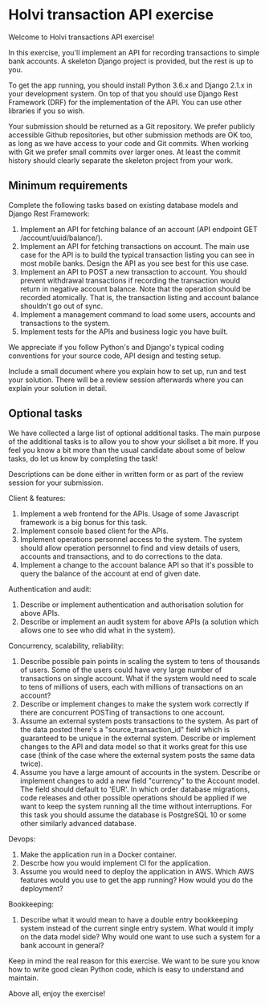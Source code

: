 Holvi transaction API exercise
==============================

Welcome to Holvi transactions API exercise!

In this exercise, you'll implement an API for recording transactions to
simple bank accounts. A skeleton Django project is provided, but the rest is
up to you.

To get the app running, you should install Python 3.6.x and Django 2.1.x
in your development system. On top of that you should use Django Rest
Framework (DRF) for the implementation of the API. You can use other
libraries if you so wish.

Your submission should be returned as a Git repository. We prefer publicly
accessible Github repositories, but other submission methods are OK too,
as long as we have access to your code and Git commits. When working with
Git we prefer small commits over larger ones. At least the commit history
should clearly separate the skeleton project from your work.

Minimum requirements
--------------------

Complete the following tasks based on existing database models and
Django Rest Framework:
  1. Implement an API for fetching balance of an account
     (API endpoint GET /account/uuid/balance/).
  2. Implement an API for fetching transactions on account.
     The main use case for the API is to build the typical transaction
     listing you can see in most mobile banks. Design the API as you
     see best for this use case.
  3. Implement an API to POST a new transaction to account.
     You should prevent withdrawal transactions if recording the
     transaction would return in negative account balance. Note that
     the operation should be recorded atomically. That is, the transaction
     listing and account balance shouldn't go out of sync.
  4. Implement a management command to load some users, accounts and
     transactions to the system.
  5. Implement tests for the APIs and business logic you have built.

We appreciate if you follow Python's and Django's typical coding conventions
for your source code, API design and testing setup.

Include a small document where you explain how to set up, run and test your
solution. There will be a review session afterwards where you can explain your
solution in detail.


Optional tasks
--------------

We have collected a large list of optional additional tasks. The main purpose
of the additional tasks is to allow you to show your skillset a bit more. If
you feel you know a bit more than the usual candidate about some of below
tasks, do let us know by completing the task!

Descriptions can be done either in written form or as part of the review
session for your submission.

Client & features: 
  1. Implement a web frontend for the APIs. Usage of some Javascript
     framework is a big bonus for this task.
  2. Implement console based client for the APIs.
  3. Implement operations personnel access to the system. The system should
     allow operation personnel to find and view details of users, accounts
     and transactions, and to do corrections to the data.
  4. Implement a change to the account balance API so that it's possible
     to query the balance of the account at end of given date.

Authentication and audit:
  1. Describe or implement authentication and authorisation solution for above
     APIs.
  2. Describe or implement an audit system for above APIs (a solution
     which allows one to see who did what in the system).

Concurrency, scalability, reliability:
  1. Describe possible pain points in scaling the system to tens of thousands
     of users. Some of the users could have very large number of transactions
     on single account.
     What if the system would need to scale to tens of millions of users,
     each with millions of transactions on an account?
  2. Describe or implement changes to make the system work correctly if
     there are concurrent POSTing of transactions to one account.
  3. Assume an external system posts transactions to the system. As part of
     the data posted there's a "source_transaction_id" field which is
     guaranteed to be unique in the external system. Describe or implement
     changes to the API and data model so that it works great for this use
     case (think of the case where the external system posts the same data
     twice).
  4. Assume you have a large amount of accounts in the system. Describe or implement
     changes to add a new field "currency" to the Account model. The field
     should default to 'EUR'. In which order database migrations, code
     releases and other possible operations should be applied if we want to
     keep the system running all the time without interruptions. For this task
     you should assume the database is PostgreSQL 10 or some other similarly
     advanced database.

Devops:
  1. Make the application run in a Docker container.
  2. Descrbe how you would implement CI for the application.
  3. Assume you would need to deploy the application in AWS. Which AWS features
     would you use to get the app running? How would you do the deployment?

Bookkeeping:
  1. Describe what it would mean to have a double entry bookkeeping system
     instead of the current single entry system. What would it imply on the
     data model side? Why would one want to use such a system for a bank
     account in general?

Keep in mind the real reason for this exercise. We want to be sure you know
how to write good clean Python code, which is easy to understand and maintain.

Above all, enjoy the exercise!

